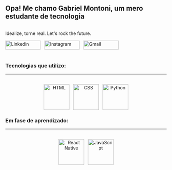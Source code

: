 <div style="display: flex;" align="start">
<h2>Opa! Me chamo Gabriel Montoni, um mero estudante de tecnologia</h2>
</div>


Idealize, torne real. Let's rock the future.


<div style="display: inline_block" align="start">
  <a href="https://www.linkedin.com/in/gabriel-felipe-montoni/"><img align="center" alt="Linkedin" height="28" width="110" src="https://user-images.githubusercontent.com/121250213/233295341-fec2b314-c1a8-4e18-b453-32208ae4fbf3.png"></a>&nbsp;&nbsp;
  <a href="https://www.instagram.com/bielegend/"><img align="center" alt="Instagram" height="28"  width="110" src="https://user-images.githubusercontent.com/121250213/233295351-eee71f4a-5546-4afa-8743-141c91831be2.png"></a>&nbsp;&nbsp; 
  <a href="mailto:gabrielf.montoni@gmail.com"><img align="center" alt="Gmail" height="28" width="110" src="https://user-images.githubusercontent.com/121250213/233295364-f9ee8a1f-f9f3-4d8e-acd3-92fa46a34a74.png"></a>
 <br><br>
</div>


### Tecnologias que utilizo:
---
<div style="display: inline_block" align="center"><br>
  <center><img align="center" alt="HTML" height="80" width="80" src="https://user-images.githubusercontent.com/121250213/233282210-2732ec05-13f8-4160-a2ff-0f75621f0228.png">&nbsp;&nbsp;
  <img align="center" alt="CSS" height="80"  width="80" src="https://user-images.githubusercontent.com/121250213/233283852-6f9a1b55-4ad1-445c-bd0e-47f97185bd8c.png">&nbsp;&nbsp;
  <img align="center" alt="Python" height="80" width="80" src="https://user-images.githubusercontent.com/121250213/233273890-e16f59f2-2305-4710-a9f1-fb90a59e8591.png">
  </center>
</div>


### Em fase de aprendizado:
---
<div style="display: inline_block" align="center"><br>
  <center><img align="center" alt="React Native" height="80" width="80" src="https://user-images.githubusercontent.com/121250213/233266357-1dfb0963-40a9-40b7-97cb-47d45d857429.png">&nbsp;&nbsp;
  <img align="center" alt="JavaScript" height="80"  width="80" src="https://user-images.githubusercontent.com/121250213/233292519-56a243b3-b509-45c1-9111-dc74b3e6d546.png">
  </center>
</div>
